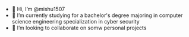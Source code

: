 - 👋 Hi, I’m @mishu1507
- 🌱 I’m currently  studying for a bachelor's degree majoring in computer science engineering specialization in cyber security 
- 💞️ I’m looking to collaborate on somw personal projects 


<!---
mishu1507/mishu1507 is a ✨ special ✨ repository because its `README.md` (this file) appears on your GitHub profile.
You can click the Preview link to take a look at your changes.
--->

